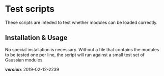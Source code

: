# Test scripts

These scripts are inteded to test whether modules can be loaded correctly.

## Installation & Usage

No special installation is necessary.
Without a file that contains the modules to be tested one per line,
the script will run against a small test set of Gaussian modules.

___version___: 2019-02-12-2239
